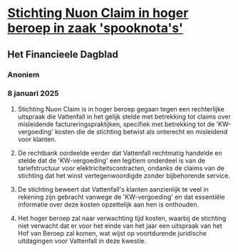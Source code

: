 # [Stichting Nuon Claim in hoger beroep in zaak 'spooknota's'](https://advance.lexis.com/api/document?collection=news&id=urn:contentItem:6DV9-XGV3-RS02-P4GX-00000-00&context=1519360)
## Het Financieele Dagblad
### Anoniem
### 8 januari 2025

1. Stichting Nuon Claim is in hoger beroep gegaan tegen een rechterlijke uitspraak die Vattenfall in het gelijk stelde met betrekking tot claims over misleidende factureringspraktijken, specifiek met betrekking tot de 'KW-vergoeding' kosten die de stichting betwist als onterecht en misleidend voor klanten.

2. De rechtbank oordeelde eerder dat Vattenfall rechtmatig handelde en stelde dat de 'KW-vergoeding' een legitiem onderdeel is van de tariefstructuur voor elektriciteitscontracten, ondanks de claims van de stichting dat het winst vertegenwoordigde zonder bijbehorende service.

3. De stichting beweert dat Vattenfall's klanten aanzienlijk te veel in rekening zijn gebracht vanwege de 'KW-vergoeding' en dat essentiële informatie over deze kosten opzettelijk aan hen is onthouden.

4. Het hoger beroep zal naar verwachting tijd kosten, waarbij de stichting niet verwacht dat er voor het einde van het jaar een uitspraak van het Hof van Beroep zal komen, wat wijst op voortdurende juridische uitdagingen voor Vattenfall in deze kwestie.